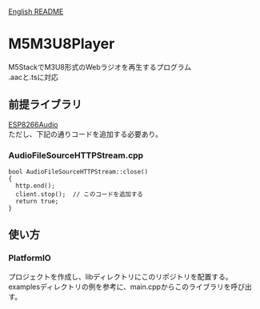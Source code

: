 [English README](./README.md)
# M5M3U8Player  
M5StackでM3U8形式のWebラジオを再生するプログラム  
.aacと.tsに対応  

## 前提ライブラリ  
[ESP8266Audio](https://github.com/earlephilhower/ESP8266Audio)  
ただし、下記の通りコードを追加する必要あり。  

### AudioFileSourceHTTPStream.cpp  
```
bool AudioFileSourceHTTPStream::close()
{
  http.end();
  client.stop();  // このコードを追加する
  return true;
}
```

## 使い方  
### PlatformIO  
プロジェクトを作成し、libディレクトリにこのリポジトリを配置する。  
examplesディレクトリの例を参考に、main.cppからこのライブラリを呼び出す。  
